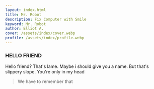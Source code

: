 ```yaml
---
layout: index.html
title: Mr. Robot
description: Fix Computer with Smile
keyword: Mr. Robot
author: Elliot A.
cover: /assets/index/cover.webp
profile: /assets/index/profile.webp
---
```


### HELLO FRIEND

Hello friend? That's lame. Maybe i should give you a name. But that's slippery slope. You're only in my head

>We have to remember that
